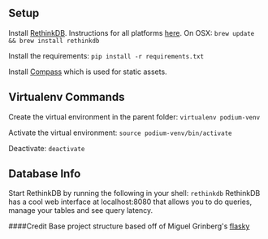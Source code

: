 ## Setup
Install [RethinkDB](http://rethinkdb.com/). Instructions for all platforms [here](http://rethinkdb.com/docs/install/). On OSX:
`brew update && brew install rethinkdb`

Install the requirements:
`pip install -r requirements.txt`

Install [Compass](http://compass-style.org/install/) which is used for static assets. 

## Virtualenv Commands
Create the virtual environment in the parent folder:
`virtualenv podium-venv`

Activate the virtual environment:
`source podium-venv/bin/activate`

Deactivate:
`deactivate`

## Database Info
Start RethinkDB by running the following in your shell:
`rethinkdb`
RethinkDB has a cool web interface at localhost:8080 that allows you to do queries, manage your tables and see query latency.

####Credit
Base project structure based off of Miguel Grinberg's [flasky](https://github.com/miguelgrinberg/flasky)